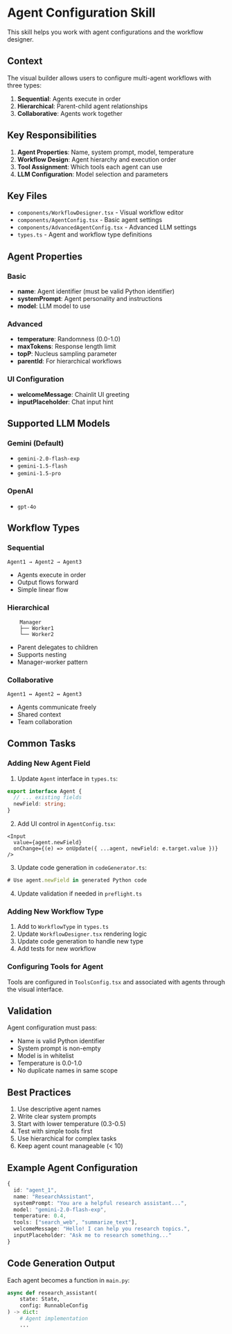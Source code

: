 # Agent Configuration Skill

This skill helps you work with agent configurations and the workflow designer.

## Context

The visual builder allows users to configure multi-agent workflows with three types:
1. **Sequential**: Agents execute in order
2. **Hierarchical**: Parent-child agent relationships
3. **Collaborative**: Agents work together

## Key Responsibilities

1. **Agent Properties**: Name, system prompt, model, temperature
2. **Workflow Design**: Agent hierarchy and execution order
3. **Tool Assignment**: Which tools each agent can use
4. **LLM Configuration**: Model selection and parameters

## Key Files

- `components/WorkflowDesigner.tsx` - Visual workflow editor
- `components/AgentConfig.tsx` - Basic agent settings
- `components/AdvancedAgentConfig.tsx` - Advanced LLM settings
- `types.ts` - Agent and workflow type definitions

## Agent Properties

### Basic
- **name**: Agent identifier (must be valid Python identifier)
- **systemPrompt**: Agent personality and instructions
- **model**: LLM model to use

### Advanced
- **temperature**: Randomness (0.0-1.0)
- **maxTokens**: Response length limit
- **topP**: Nucleus sampling parameter
- **parentId**: For hierarchical workflows

### UI Configuration
- **welcomeMessage**: Chainlit UI greeting
- **inputPlaceholder**: Chat input hint

## Supported LLM Models

### Gemini (Default)
- `gemini-2.0-flash-exp`
- `gemini-1.5-flash`
- `gemini-1.5-pro`

### OpenAI
- `gpt-4o`

## Workflow Types

### Sequential
```
Agent1 → Agent2 → Agent3
```
- Agents execute in order
- Output flows forward
- Simple linear flow

### Hierarchical
```
    Manager
    ├── Worker1
    └── Worker2
```
- Parent delegates to children
- Supports nesting
- Manager-worker pattern

### Collaborative
```
Agent1 ↔ Agent2 ↔ Agent3
```
- Agents communicate freely
- Shared context
- Team collaboration

## Common Tasks

### Adding New Agent Field

1. Update `Agent` interface in `types.ts`:
```typescript
export interface Agent {
  // ... existing fields
  newField: string;
}
```

2. Add UI control in `AgentConfig.tsx`:
```tsx
<Input
  value={agent.newField}
  onChange={(e) => onUpdate({ ...agent, newField: e.target.value })}
/>
```

3. Update code generation in `codeGenerator.ts`:
```typescript
# Use agent.newField in generated Python code
```

4. Update validation if needed in `preflight.ts`

### Adding New Workflow Type

1. Add to `WorkflowType` in `types.ts`
2. Update `WorkflowDesigner.tsx` rendering logic
3. Update code generation to handle new type
4. Add tests for new workflow

### Configuring Tools for Agent

Tools are configured in `ToolsConfig.tsx` and associated with agents through the visual interface.

## Validation

Agent configuration must pass:
- Name is valid Python identifier
- System prompt is non-empty
- Model is in whitelist
- Temperature is 0.0-1.0
- No duplicate names in same scope

## Best Practices

1. Use descriptive agent names
2. Write clear system prompts
3. Start with lower temperature (0.3-0.5)
4. Test with simple tools first
5. Use hierarchical for complex tasks
6. Keep agent count manageable (< 10)

## Example Agent Configuration

```typescript
{
  id: "agent_1",
  name: "ResearchAssistant",
  systemPrompt: "You are a helpful research assistant...",
  model: "gemini-2.0-flash-exp",
  temperature: 0.4,
  tools: ["search_web", "summarize_text"],
  welcomeMessage: "Hello! I can help you research topics.",
  inputPlaceholder: "Ask me to research something..."
}
```

## Code Generation Output

Each agent becomes a function in `main.py`:
```python
async def research_assistant(
    state: State,
    config: RunnableConfig
) -> dict:
    # Agent implementation
    ...
```
